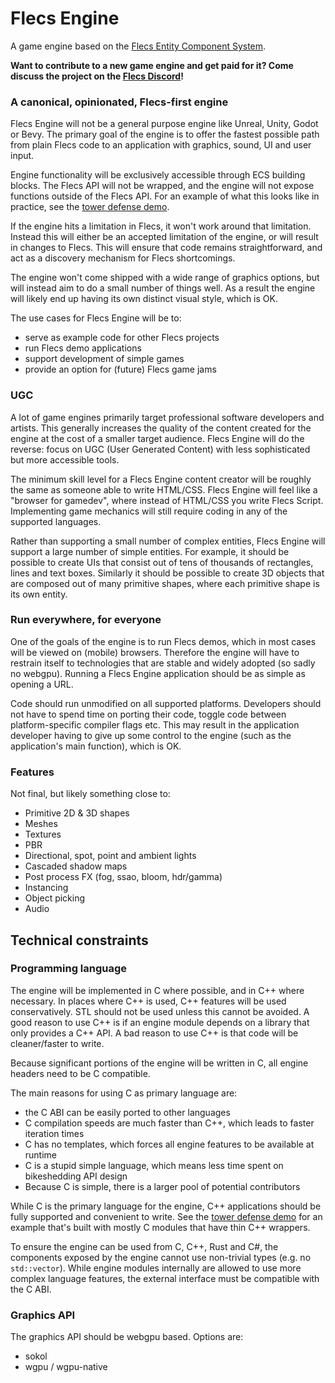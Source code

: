 # Flecs Engine
A game engine based on the [Flecs Entity Component System](https://github.com/SanderMertens/flecs).

**Want to contribute to a new game engine and get paid for it? Come discuss the project on the [Flecs Discord](https://discord.com/invite/BEzP5Rgrrp)!**

### A canonical, opinionated, Flecs-first engine
Flecs Engine will not be a general purpose engine like Unreal, Unity, Godot or Bevy. The primary goal of the engine is to offer the fastest possible path from plain Flecs code to an application with graphics, sound, UI and user input. 

Engine functionality will be exclusively accessible through ECS building blocks. The Flecs API will not be wrapped, and the engine will not expose functions outside of the Flecs API. For an example of what this looks like in practice, see the [tower defense demo](https://github.com/SanderMertens/tower_defense/blob/master/src/main.cpp).

If the engine hits a limitation in Flecs, it won't work around that limitation. Instead this will either be an accepted limitation of the engine, or will result in changes to Flecs. This will ensure that code remains straightforward, and act as a discovery mechanism for Flecs shortcomings.

The engine won't come shipped with a wide range of graphics options, but will instead aim to do a small number of things well. As a result the engine will likely end up having its own distinct visual style, which is OK.

The use cases for Flecs Engine will be to:
- serve as example code for other Flecs projects
- run Flecs demo applications
- support development of simple games
- provide an option for (future) Flecs game jams

### UGC
A lot of game engines primarily target professional software developers and artists. This generally increases the quality of the content created for the engine at the cost of a smaller target audience. Flecs Engine will do the reverse: focus on UGC (User Generated Content) with less sophisticated but more accessible tools.

The minimum skill level for a Flecs Engine content creator will be roughly the same as someone able to write HTML/CSS. Flecs Engine will feel like a "browser for gamedev", where instead of HTML/CSS you write Flecs Script. Implementing game mechanics will still require coding in any of the supported languages.

Rather than supporting a small number of complex entities, Flecs Engine will support a large number of simple entities. For example, it should be possible to create UIs that consist out of tens of thousands of rectangles, lines and text boxes. Similarly it should be possible to create 3D objects that are composed out of many primitive shapes, where each primitive shape is its own entity.

### Run everywhere, for everyone
One of the goals of the engine is to run Flecs demos, which in most cases will be viewed on (mobile) browsers. Therefore the engine will have to restrain itself to technologies that are stable and widely adopted (so sadly no webgpu). Running a Flecs Engine application should be as simple as opening a URL.

Code should run unmodified on all supported platforms. Developers should not have to spend time on porting their code, toggle code between platform-specific compiler flags etc. This may result in the application developer having to give up some control to the engine (such as the application's main function), which is OK.

### Features
Not final, but likely something close to:

- Primitive 2D & 3D shapes
- Meshes
- Textures
- PBR
- Directional, spot, point and ambient lights
- Cascaded shadow maps
- Post process FX (fog, ssao, bloom, hdr/gamma)
- Instancing
- Object picking
- Audio

## Technical constraints

### Programming language
The engine will be implemented in C where possible, and in C++ where necessary. In places where C++ is used, C++ features will be used conservatively. STL should not be used unless this cannot be avoided. A good reason to use C++ is if an engine module depends on a library that only provides a C++ API. A bad reason to use C++ is that code will be cleaner/faster to write.

Because significant portions of the engine will be written in C, all engine headers need to be C compatible.

The main reasons for using C as primary language are:
- the C ABI can be easily ported to other languages
- C compilation speeds are much faster than C++, which leads to faster iteration times
- C has no templates, which forces all engine features to be available at runtime
- C is a stupid simple language, which means less time spent on bikeshedding API design
- Because C is simple, there is a larger pool of potential contributors

While C is the primary language for the engine, C++ applications should be fully supported and convenient to write. See the [tower defense demo](https://github.com/SanderMertens/tower_defense/blob/master/src/main.cpp) for an example that's built with mostly C modules that have thin C++ wrappers.

To ensure the engine can be used from C, C++, Rust and C#, the components exposed by the engine cannot use non-trivial types (e.g. no `std::vector`). While engine modules internally are allowed to use more complex language features, the external interface must be compatible with the C ABI.

### Graphics API
The graphics API should be webgpu based. Options are:
- sokol
- wgpu / wgpu-native

